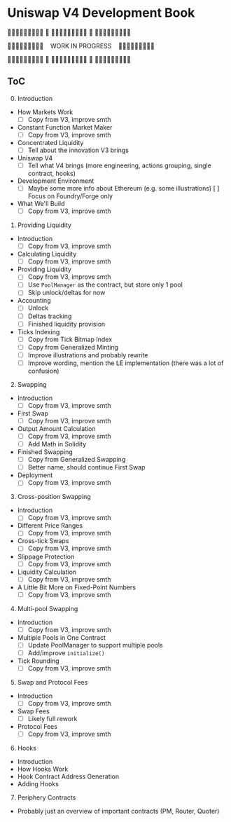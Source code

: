# Uniswap V4 Development Book

🚧🚧🚧🚧🚧🚧🚧🚧🚧 🚨 🚧🚧🚧🚧🚧🚧🚧🚧🚧 🚨 🚧🚧🚧🚧🚧🚧🚧🚧🚧 

🚧🚧🚧🚧🚧🚧🚧🚧🚧&nbsp;&nbsp;&nbsp;&nbsp;WORK IN PROGRESS&nbsp;&nbsp;&nbsp;&nbsp;🚧🚧🚧🚧🚧🚧🚧🚧🚧

🚧🚧🚧🚧🚧🚧🚧🚧🚧 🚨 🚧🚧🚧🚧🚧🚧🚧🚧🚧 🚨 🚧🚧🚧🚧🚧🚧🚧🚧🚧 

## ToC
0. Introduction
  - How Markets Work
    - [ ] Copy from V3, improve smth
  - Constant Function Market Maker
    - [ ] Copy from V3, improve smth
  - Concentrated Liquidity
    - [ ] Tell about the innovation V3 brings
  - Uniswap V4
    - [ ] Tell what V4 brings (more engineering, actions grouping, single contract, hooks)
  - Development Environment 
    - [ ] Maybe some more info about Ethereum (e.g. some illustrations)
      [ ] Focus on Foundry/Forge only
  - What We'll Build
    - [ ] Copy from V3, improve smth

1. Providing Liquidity
  - Introduction
    - [ ] Copy from V3, improve smth
  - Calculating Liquidity
    - [ ] Copy from V3, improve smth
  - Providing Liquidity
    - [ ] Copy from V3, improve smth
    - [ ] Use `PoolManager` as the contract, but store only 1 pool
    - [ ] Skip unlock/deltas for now
  - Accounting
    - [ ] Unlock
    - [ ] Deltas tracking
    - [ ] Finished liquidity provision
  - Ticks Indexing
    - [ ] Copy from Tick Bitmap Index
    - [ ] Copy from Generalized Minting
    - [ ] Improve illustrations and probably rewrite
    - [ ] Improve wording, mention the LE implementation (there was a lot of confusion)

2. Swapping
  - Introduction
    - [ ] Copy from V3, improve smth
  - First Swap
    - [ ] Copy from V3, improve smth
  - Output Amount Calculation
    - [ ] Copy from V3, improve smth
    - [ ] Add Math in Solidity
  - Finished Swapping
    - [ ] Copy from Generalized Swapping
    - [ ] Better name, should continue First Swap
  - Deployment
    - [ ] Copy from V3, improve smth

3. Cross-position Swapping
  - Introduction
    - [ ] Copy from V3, improve smth
  - Different Price Ranges
    - [ ] Copy from V3, improve smth
  - Cross-tick Swaps
    - [ ] Copy from V3, improve smth
  - Slippage Protection
    - [ ] Copy from V3, improve smth
  - Liquidity Calculation
    - [ ] Copy from V3, improve smth
  - A Little Bit More on Fixed-Point Numbers
    - [ ] Copy from V3, improve smth

4. Multi-pool Swapping
  - Introduction
    - [ ] Copy from V3, improve smth
  - Multiple Pools in One Contract
    - [ ] Update PoolManager to support multiple pools
    - [ ] Add/improve `initialize()`
  - Tick Rounding
    - [ ] Copy from V3, improve smth

5. Swap and Protocol Fees
  - Introduction
    - [ ] Copy from V3, improve smth
  - Swap Fees
    - [ ] Likely full rework
  - Protocol Fees
    - [ ] Copy from V3, improve smth

6. Hooks
  - Introduction
  - How Hooks Work
  - Hook Contract Address Generation
  - Adding Hooks

7. Periphery Contracts
  - Probably just an overview of important contracts (PM, Router, Quoter)